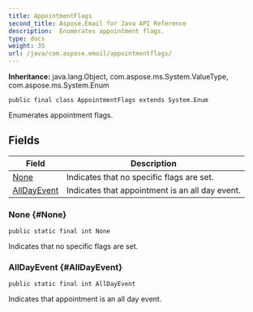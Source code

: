 ```yaml
---
title: AppointmentFlags
second_title: Aspose.Email for Java API Reference
description:  Enumerates appointment flags.
type: docs
weight: 35
url: /java/com.aspose.email/appointmentflags/
---
```

**Inheritance:**
java.lang.Object, com.aspose.ms.System.ValueType, com.aspose.ms.System.Enum
```
public final class AppointmentFlags extends System.Enum
```

Enumerates appointment flags.
## Fields

| Field | Description |
| --- | --- |
| [None](#None) | Indicates that no specific flags are set. |
| [AllDayEvent](#AllDayEvent) | Indicates that appointment is an all day event. |
### None {#None}
```
public static final int None
```


Indicates that no specific flags are set.

### AllDayEvent {#AllDayEvent}
```
public static final int AllDayEvent
```


Indicates that appointment is an all day event.

